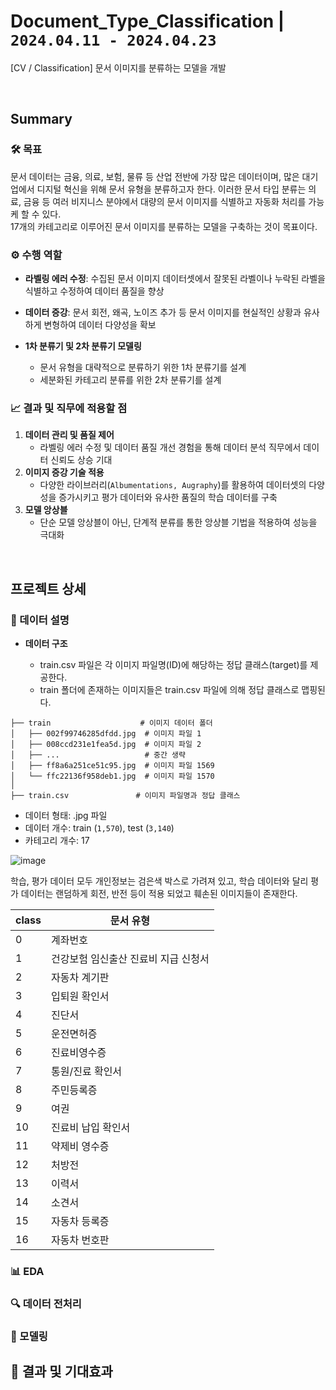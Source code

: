 # Document_Type_Classification | `2024.04.11 - 2024.04.23`
[CV / Classification] 문서 이미지를 분류하는 모델을 개발

<br>

## Summary

### 🛠️ 목표

문서 데이터는 금융, 의료, 보험, 물류 등 산업 전반에 가장 많은 데이터이며, 많은 대기업에서 디지털 혁신을 위해 문서 유형을 분류하고자 한다. 이러한 문서 타입 분류는 의료, 금융 등 여러 비지니스 분야에서 대량의 문서 이미지를 식별하고 자동화 처리를 가능케 할 수 있다. <br>
17개의 카테고리로 이루어진 문서 이미지를 분류하는 모델을 구축하는 것이 목표이다. <br>

### ⚙️ 수행 역할

 -  **라벨링 에러 수정**: 수집된 문서 이미지 데이터셋에서 잘못된 라벨이나 누락된 라벨을 식별하고 수정하여 데이터 품질을 향상
 -  **데이터 증강**: 문서 회전, 왜곡, 노이즈 추가 등 문서 이미지를 현실적인 상황과 유사하게 변형하여 데이터 다양성을 확보
   
 -  **1차 분류기 및 2차 분류기 모델링**

    - 문서 유형을 대략적으로 분류하기 위한 1차 분류기를 설계
    - 세분화된 카테고리 분류를 위한 2차 분류기를 설계

### 📈 결과 및 직무에 적용할 점

 1. **데이터 관리 및 품질 제어**
    - 라벨링 에러 수정 및 데이터 품질 개선 경험을 통해 데이터 분석 직무에서 데이터 신뢰도 상승 기대
 2. **이미지 증강 기술 적용**
    - 다양한 라이브러리(`Albumentations, Augraphy`)를 활용하여 데이터셋의 다양성을 증가시키고 평가 데이터와 유사한 품질의 학습 데이터를 구축
 3. **모델 앙상블**
    - 단순 모델 앙상블이 아닌, 단계적 분류를 통한 앙상블 기법을 적용하여 성능을 극대화

<br>

## 프로젝트 상세

### 📝 데이터 설명

 - **데이터 구조**
   
   - train.csv 파일은 각 이미지 파일명(ID)에 해당하는 정답 클래스(target)를 제공한다. <br>
   - train 폴더에 존재하는 이미지들은 train.csv 파일에 의해 정답 클래스로 맵핑된다. <br>
  
  ```
  ├── train                    # 이미지 데이터 폴더
  │   ├── 002f99746285dfdd.jpg  # 이미지 파일 1
  │   ├── 008ccd231e1fea5d.jpg  # 이미지 파일 2
  │   ├── ...                   # 중간 생략
  │   ├── ff8a6a251ce51c95.jpg  # 이미지 파일 1569
  │   └── ffc22136f958deb1.jpg  # 이미지 파일 1570
  │
  ├── train.csv               # 이미지 파일명과 정답 클래스
  ```

 - 데이터 형태: .jpg 파일
 - 데이터 개수: train (`1,570`), test (`3,140`)
 - 카테고리 개수: 17

![image](https://github.com/user-attachments/assets/782fadcd-9bf5-4f40-aee5-d2af04ea7610)

학습, 평가 데이터 모두 개인정보는 검은색 박스로 가려져 있고, 학습 데이터와 달리 평가 데이터는 랜덤하게 회전, 반전 등이 적용 되었고 훼손된 이미지들이 존재한다.

| class | 문서 유형                          |
|------|------------------------------------|
| 0    | 계좌번호                          |
| 1    | 건강보험 임신출산 진료비 지급 신청서 |
| 2    | 자동차 계기판                      |
| 3    | 입퇴원 확인서                      |
| 4    | 진단서                            |
| 5    | 운전면허증                        |
| 6    | 진료비영수증                      |
| 7    | 통원/진료 확인서                  |
| 8    | 주민등록증                        |
| 9    | 여권                              |
| 10   | 진료비 납입 확인서                |
| 11   | 약제비 영수증                    |
| 12   | 처방전                            |
| 13   | 이력서                            |
| 14   | 소견서                            |
| 15   | 자동차 등록증                     |
| 16   | 자동차 번호판                     |

  


### 📊 EDA


### 🔍 데이터 전처리

### 🧠 모델링


## 🎯 결과 및 기대효과
